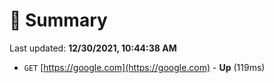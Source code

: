 # 📖 Summary
Last updated: **12/30/2021, 10:44:38 AM**

- `GET` [https://google.com](https://google.com) - **Up** (119ms)
